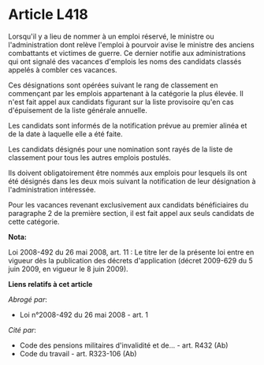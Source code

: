 # Article L418

Lorsqu'il y a lieu de nommer à un emploi réservé, le ministre ou l'administration dont relève l'emploi à pourvoir avise le
ministre des anciens combattants et victimes de guerre. Ce dernier notifie aux administrations qui ont signalé des vacances
d'emplois les noms des candidats classés appelés à combler ces vacances.

Ces désignations sont opérées suivant le rang de classement en commençant par les emplois appartenant à la catégorie la plus
élevée. Il n'est fait appel aux candidats figurant sur la liste provisoire qu'en cas d'épuisement de la liste générale
annuelle.

Les candidats sont informés de la notification prévue au premier alinéa et de la date à laquelle elle a été faite.

Les candidats désignés pour une nomination sont rayés de la liste de classement pour tous les autres emplois postulés.

Ils doivent obligatoirement être nommés aux emplois pour lesquels ils ont été désignés dans les deux mois suivant la
notification de leur désignation à l'administration intéressée.

Pour les vacances revenant exclusivement aux candidats bénéficiaires du paragraphe 2 de la première section, il est fait
appel aux seuls candidats de cette catégorie.

**Nota:**

Loi 2008-492 du 26 mai 2008, art. 11 : Le titre Ier de la présente loi entre en vigueur dès la publication des décrets
d'application (décret 2009-629 du 5 juin 2009, en vigueur le 8 juin 2009).

**Liens relatifs à cet article**

_Abrogé par_:

  - Loi n°2008-492 du 26 mai 2008 - art. 1

_Cité par_:

  - Code des pensions militaires d'invalidité et de... - art. R432 (Ab)
  - Code du travail - art. R323-106 (Ab)
